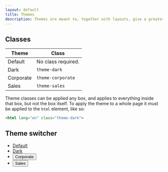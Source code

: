 ```yaml
---
layout: default
title: Themes
description: Themes are meant to, together with layouts, give a greater sense of order while browsing around the site, by visually telling the user what section he is viewing.
---
```


## Classes

| Theme     | Class              |
| --------- |--------------------|
| Default   | No class required. |
| Dark      | `theme-dark`       |  
| Corporate | `theme-corporate`  |
| Sales     | `theme-sales`      |

Theme classes can be applied any box, and applies to everything inside that box, but not the box itself. To apply the theme to a whole page it must be applied to the `html` element, like so:

```html
<html lang="en" class="theme-dark">
```

## Theme switcher

<div>
<ul class="nav nav-pills">
  <li class="nav-item">
    <a href="#" class="nav-link active" v-on:click.prevent="switchTheme('', $event)">Default</a>
  </li>
  <li class="nav-item">
    <a href="#" class="nav-link" v-on:click.prevent="switchTheme('theme-dark', $event)">Dark</a>
  </li>
  <li class="nav-item">
    <button class="nav-link" v-on:click.prevent="switchTheme('theme-corporate', $event)">Corporate</button>
  </li>
  <li class="nav-item">
    <button class="nav-link" v-on:click.prevent="switchTheme('theme-sales', $event)">Sales</button>
  </li>
</ul>
